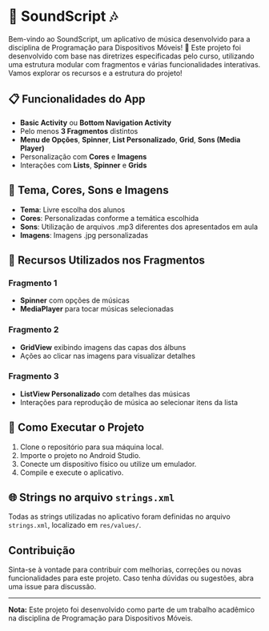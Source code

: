 # 🎵 SoundScript 🎶

Bem-vindo ao SoundScript, um aplicativo de música desenvolvido para a disciplina de Programação para Dispositivos Móveis! 📱 Este projeto foi desenvolvido com base nas diretrizes especificadas pelo curso, utilizando uma estrutura modular com fragmentos e várias funcionalidades interativas. Vamos explorar os recursos e a estrutura do projeto!

## 📋 Funcionalidades do App

- **Basic Activity** ou **Bottom Navigation Activity**
- Pelo menos **3 Fragmentos** distintos
- **Menu de Opções**, **Spinner**, **List Personalizado**, **Grid**, **Sons (Media Player)**
- Personalização com **Cores** e **Imagens**
- Interações com **Lists**, **Spinner** e **Grids**

## 🎨 Tema, Cores, Sons e Imagens

- **Tema**: Livre escolha dos alunos
- **Cores**: Personalizadas conforme a temática escolhida
- **Sons**: Utilização de arquivos .mp3 diferentes dos apresentados em aula
- **Imagens**: Imagens .jpg personalizadas

## 🚀 Recursos Utilizados nos Fragmentos

### Fragmento 1

- **Spinner** com opções de músicas
- **MediaPlayer** para tocar músicas selecionadas

### Fragmento 2

- **GridView** exibindo imagens das capas dos álbuns
- Ações ao clicar nas imagens para visualizar detalhes

### Fragmento 3

- **ListView Personalizado** com detalhes das músicas
- Interações para reprodução de música ao selecionar itens da lista

## 🔧 Como Executar o Projeto

1. Clone o repositório para sua máquina local.
2. Importe o projeto no Android Studio.
3. Conecte um dispositivo físico ou utilize um emulador.
4. Compile e execute o aplicativo.

## 🌐 Strings no arquivo `strings.xml`

Todas as strings utilizadas no aplicativo foram definidas no arquivo `strings.xml`, localizado em `res/values/`.

## Contribuição

Sinta-se à vontade para contribuir com melhorias, correções ou novas funcionalidades para este projeto. Caso tenha dúvidas ou sugestões, abra uma issue para discussão.

---

**Nota:** Este projeto foi desenvolvido como parte de um trabalho acadêmico na disciplina de Programação para Dispositivos Móveis.
